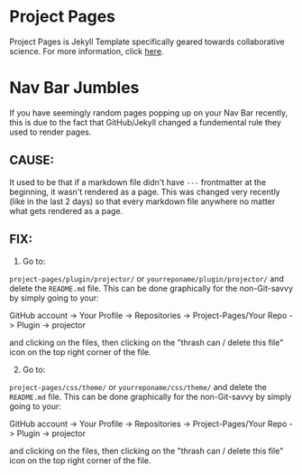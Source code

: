 # Project Pages

Project Pages is Jekyll Template specifically geared towards collaborative science. For more information, click [here](https://github.com/projectpages/project-pages/wiki/).

# Nav Bar Jumbles

If you have seemingly random pages popping up on your Nav Bar recently, this is due to the fact that GitHub/Jekyll changed a fundemental rule they used to render pages. 

## CAUSE:
It used to be that if a markdown file didn't have `---` frontmatter at the beginning, it wasn't rendered as a page. This was changed very recently (like in the last 2 days) so that every markdown file anywhere no matter what gets rendered as a page.  

## FIX:

1) Go to:

`project-pages/plugin/projector/` or `yourreponame/plugin/projector/` and delete the `README.md` file. This can be done graphically for the non-Git-savvy by simply going to your:

GitHub account -> Your Profile -> Repositories -> Project-Pages/Your Repo -> Plugin -> projector 

and clicking on the files, then clicking on the "thrash can / delete this file" icon on the top right corner of the file.

2) Go to:

`project-pages/css/theme/` or `yourreponame/css/theme/` and delete the `README.md` file. This can be done graphically for the non-Git-savvy by simply going to your:

GitHub account -> Your Profile -> Repositories -> Project-Pages/Your Repo -> Plugin -> projector 

and clicking on the files, then clicking on the "thrash can / delete this file" icon on the top right corner of the file.
 
